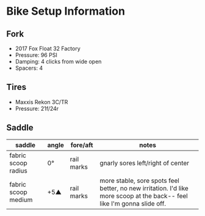 # Bike Setup Information

## Fork 

* 2017 Fox Float 32 Factory
* Pressure: 96 PSI
* Damping: 4 clicks from wide open
* Spacers: 4

## Tires

* Maxxis Rekon 3C/TR
* Pressure: 21f/24r

## Saddle

| saddle | angle | fore/aft | notes |
|-|-|-|-|
| fabric scoop radius | 0° | rail marks | gnarly sores left/right of center |
| fabric scoop medium | +5▲ | rail marks | more stable, sore spots feel better, no new irritation. I'd like more scoop at the back-- feel like I'm gonna slide off. |

